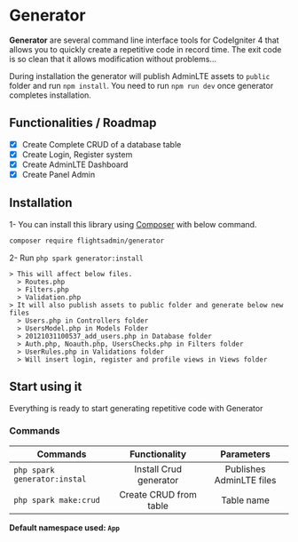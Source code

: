 # Generator
**Generator** are several command line interface tools for CodeIgniter 4 that allows you to quickly create a repetitive code in record time. The exit code is so clean that it allows modification without problems...

During installation the generator will publish AdminLTE assets to ```public``` folder and run ```npm install```.
You need to run ```npm run dev``` once generator completes installation.

## Functionalities / Roadmap

 - [x] Create Complete CRUD of a database table
 - [x] Create Login, Register system
 - [x] Create AdminLTE Dashboard
 - [x] Create Panel Admin

## Installation
 1-  You can install this library using [Composer](https://getcomposer.com) with below command.
 
  ```bash 
  composer require flightsadmin/generator
  ```

2- Run ```php spark generator:install```

    > This will affect below files.
      > Routes.php
      > Filters.php
      > Validation.php
    > It will also publish assets to public folder and generate below new files
      > Users.php in Controllers folder
      > UsersModel.php in Models Folder
      > 20121031100537_add_users.php in Database folder
      > Auth.php, Noauth.php, UsersChecks.php in Filters folder
      > UserRules.php in Validations folder 
      > Will insert login, register and profile views in Views folder

## Start using it  
Everything is ready to start generating repetitive code with Generator  

### Commands

 Commands       |      Functionality      |  Parameters |
|------------------|:-------------:|:------:|
| ```php spark generator:instal``` |  Install Crud generator | Publishes AdminLTE files  |
| ```php spark make:crud``` |  Create CRUD from table   | Table name  |


**Default namespace used:  `App`**

